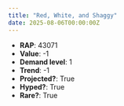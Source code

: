 ```yaml
---
title: "Red, White, and Shaggy"
date: 2025-08-06T00:00:00Z
---
```

- **RAP**: 43071
- **Value**: -1
- **Demand level**: 1
- **Trend**: -1
- **Projected?**: True
- **Hyped?**: True
- **Rare?**: True
